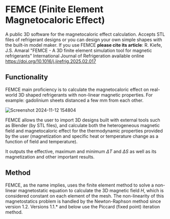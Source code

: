 # FEMCE (Finite Element Magnetocaloric Effect)
A public 3D software for the magnetocaloric effect calculation. Accepts STL files of refrigerant designs or you can design your own simple shapes with the built-in model maker. If you use FEMCE **please cite its article**: R. Kiefe, J.S. Amaral "FEMCE - A 3D finite element simulation tool for magnetic refrigerants" International Journal of Refrigeration available online https://doi.org/10.1016/j.ijrefrig.2025.02.017

## Functionality
FEMCE main proficiency is to calculate the magnetocaloric effect on real-world 3D shaped refrigerants with non-linear magnetic properties. For example: gadolinium sheets distanced a few mm from each other.

![Screenshot 2024-11-12 154804](https://github.com/user-attachments/assets/0a364bc3-1423-40c8-8077-04721b710a65)


FEMCE allows the user to import 3D designs built with external tools such as Blender (by STL files), and calculate both the heterogeneous magnetic field and magnetocaloric effect for the thermodynamic properties provided by the user (magnetization and specific heat or temperature change as a function of field and temperature).

It outputs the effective, maximum and minimum $\Delta T$ and $\Delta S$ as well as its magnetization and other important results.

## Method
FEMCE, as the name implies, uses the finite element method to solve a non-linear magnetostatic equation to calculate the 3D magnetic field $H$, which is considered constant on each element of the mesh. The non-linearity of this magnetostatics problem is handled by the Newton-Raphson method since version 1.2. Versions 1.1.* and below use the Piccard (fixed point) iteration method.
